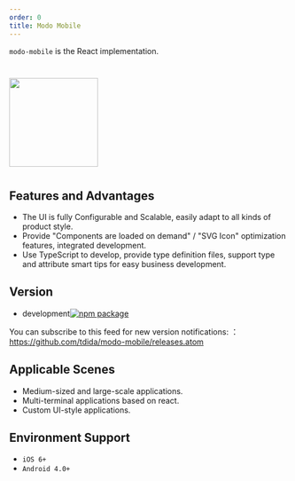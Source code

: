 ```yaml
---
order: 0
title: Modo Mobile
---
```


`modo-mobile` is the React implementation.

<div class="pic-plus">
  <img width="160" src="https://pic.modo-modo.com/saas-1535341906110-28486.png">
</div>

<style>
.pic-plus > * {
  display: inline-block;
  vertical-align: middle;
}
.pic-plus {
  margin: 40px 0;
}
.pic-plus span {
  font-size: 30px;
  color: #aaa;
  margin: 0 40px;
}
</style>

## Features and Advantages

- The UI is fully Configurable and Scalable, easily adapt to all kinds of product style.
- Provide "Components are loaded on demand" / "SVG Icon" optimization features, integrated development.
- Use TypeScript to develop, provide type definition files, support type and attribute smart tips for easy business development.

## Version

- development[![npm package](https://img.shields.io/npm/v/modo-mobile.svg?style=flat-square)](https://www.npmjs.org/package/modo-mobile)

You can subscribe to this feed for new version notifications: ：https://github.com/tdida/modo-mobile/releases.atom

## Applicable Scenes

- Medium-sized and large-scale applications.
- Multi-terminal applications based on react.
- Custom UI-style applications.

## Environment Support

- `iOS 6+`
- `Android 4.0+`

